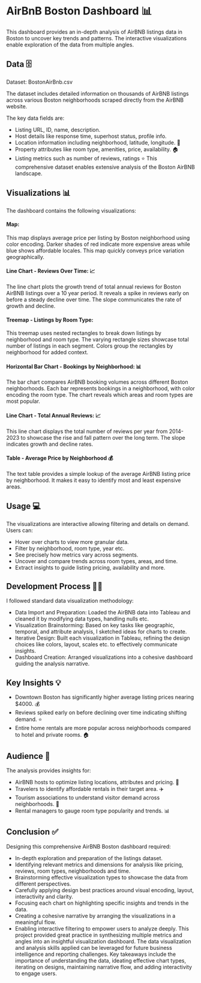 
# AirBnB Boston Dashboard 📊

This dashboard provides an in-depth analysis of AirBNB listings data in Boston to uncover key trends and patterns. The interactive visualizations enable exploration of the data from multiple angles.

## Data 🗄️
Dataset: BostonAirBnb.csv

The dataset includes detailed information on thousands of AirBNB listings across various Boston neighborhoods scraped directly from the AirBNB website.

The key data fields are:

- Listing URL, ID, name, description.
- Host details like response time, superhost status, profile info.
- Location information including neighborhood, latitude, longitude. 📍
- Property attributes like room type, amenities, price, availability. 🏠
- Listing metrics such as number of reviews, ratings ⭐
This comprehensive dataset enables extensive analysis of the Boston AirBNB landscape.
## Visualizations 📊
The dashboard contains the following visualizations:

#### Map:

This map displays average price per listing by Boston neighborhood using color encoding. Darker shades of red indicate more expensive areas while blue shows affordable locales. This map quickly conveys price variation geographically.

#### Line Chart - Reviews Over Time: 📈

The line chart plots the growth trend of total annual reviews for Boston AirBNB listings over a 10 year period. It reveals a spike in reviews early on before a steady decline over time. The slope communicates the rate of growth and decline.

#### Treemap - Listings by Room Type:

This treemap uses nested rectangles to break down listings by neighborhood and room type. The varying rectangle sizes showcase total number of listings in each segment. Colors group the rectangles by neighborhood for added context.

#### Horizontal Bar Chart - Bookings by Neighborhood: 📊

The bar chart compares AirBNB booking volumes across different Boston neighborhoods. Each bar represents bookings in a neighborhood, with color encoding the room type. The chart reveals which areas and room types are most popular.

#### Line Chart - Total Annual Reviews: 📈

This line chart displays the total number of reviews per year from 2014-2023 to showcase the rise and fall pattern over the long term. The slope indicates growth and decline rates.

#### Table - Average Price by Neighborhood 💰

The text table provides a simple lookup of the average AirBNB listing price by neighborhood. It makes it easy to identify most and least expensive areas.
## Usage 💻
The visualizations are interactive allowing filtering and details on demand. Users can:

- Hover over charts to view more granular data.
- Filter by neighborhood, room type, year etc.
- See precisely how metrics vary across segments.
- Uncover and compare trends across room types, areas, and time.
- Extract insights to guide listing pricing, availability and more.
## Development Process 👩‍💻
I followed standard data visualization methodology:

- Data Import and Preparation: Loaded the AirBNB data into Tableau and cleaned it by modifying data types, handling nulls etc.
- Visualization Brainstorming: Based on key tasks like geographic, temporal, and attribute analysis, I sketched ideas for charts to create.
- Iterative Design: Built each visualization in Tableau, refining the design choices like colors, layout, scales etc. to effectively communicate insights.
- Dashboard Creation: Arranged visualizations into a cohesive dashboard guiding the analysis narrative.
## Key Insights 💡
- Downtown Boston has significantly higher average listing prices nearing $4000. 💰
- Reviews spiked early on before declining over time indicating shifting demand. ⭐
- Entire home rentals are more popular across neighborhoods compared to hotel and private rooms. 🏠
## Audience 👥
The analysis provides insights for:

- AirBNB hosts to optimize listing locations, attributes and pricing. 🏡
- Travelers to identify affordable rentals in their target area. ✈️
- Tourism associations to understand visitor demand across neighborhoods. 📝
- Rental managers to gauge room type popularity and trends. 📊

## Conclusion ✅
Designing this comprehensive AirBNB Boston dashboard required:

- In-depth exploration and preparation of the listings dataset.
- Identifying relevant metrics and dimensions for analysis like pricing, reviews, room types, neighborhoods and time.
- Brainstorming effective visualization types to showcase the data from different perspectives.
- Carefully applying design best practices around visual encoding, layout, interactivity and clarity.
- Focusing each chart on highlighting specific insights and trends in the data.
- Creating a cohesive narrative by arranging the visualizations in a meaningful flow.
- Enabling interactive filtering to empower users to analyze deeply.
This project provided great practice in synthesizing multiple metrics and angles into an insightful visualization dashboard. The data visualization and analysis skills applied can be leveraged for future business intelligence and reporting challenges. Key takeaways include the importance of understanding the data, ideating effective chart types, iterating on designs, maintaining narrative flow, and adding interactivity to engage users.
